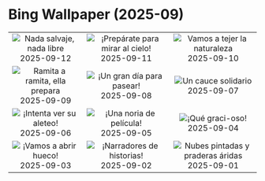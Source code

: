 # Bing Wallpaper (2025-09)

|  |  |  |
|:---:|:---:|:---:|
| ![](https://www.bing.com/th?id=OHR.SpinnerDolphins_ES-ES8128013547_400x240.jpg "Nada salvaje, nada libre") 2025-09-12 | ![](https://www.bing.com/th?id=OHR.ExtremaduraJamon_ES-ES8041175238_400x240.jpg "¡Prepárate para mirar al cielo!") 2025-09-11 | ![](https://www.bing.com/th?id=OHR.YorkshireHay_ES-ES7917729802_400x240.jpg "Vamos a tejer la naturaleza") 2025-09-10 |
| ![](https://www.bing.com/th?id=OHR.SwissSquirrel_ES-ES7836274977_400x240.jpg "Ramita a ramita, ella prepara") 2025-09-09 | ![](https://www.bing.com/th?id=OHR.LaJayaAsturiasDay_ES-ES0574508384_400x240.jpg "¡Un gran día para pasear!") 2025-09-08 | ![](https://www.bing.com/th?id=OHR.BlueGdansk_ES-ES7748880751_400x240.jpg "Un cauce solidario") 2025-09-07 |
| ![](https://www.bing.com/th?id=OHR.RufousHummer_ES-ES7667920526_400x240.jpg "¡Intenta ver su aleteo!") 2025-09-06 | ![](https://www.bing.com/th?id=OHR.SunsetPier_ES-ES7586673768_400x240.jpg "¡Una noria de película!") 2025-09-05 | ![](https://www.bing.com/th?id=OHR.WrestlingBears_ES-ES0873710105_400x240.jpg "¡Qué graci-oso!") 2025-09-04 |
| ![](https://www.bing.com/th?id=OHR.LaVueltaBilbao_ES-ES0567019335_400x240.jpg "¡Vamos a abrir hueco!") 2025-09-03 | ![](https://www.bing.com/th?id=OHR.DeadvleiTrees_ES-ES0322345638_400x240.jpg "¡Narradores de historias!") 2025-09-02 | ![](https://www.bing.com/th?id=OHR.ScottsBluff_ES-ES9472248274_400x240.jpg "Nubes pintadas y praderas áridas") 2025-09-01 |

